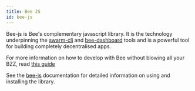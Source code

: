 ```yaml
---
title: Bee JS
id: bee-js
---
```


Bee-js is Bee's complementary javascript library. It is the technology underpinning the [swarm-cli](/docs/working-with-bee/bee-tools) and [bee-dashboard](/docs/working-with-bee/bee-tools) tools and is a powerful tool for building completely decentralised apps.

For more information on how to develop with Bee without blowing all your BZZ, read [this guide](/docs/dapps-on-swarm/develop-on-bee)

See the [bee-js](https://bee-js.ethswarm.org/) documentation for detailed information on using and installing the library.

<!-- ## How to Use bee-js

Bee-js is a versatile piece of software that can be used in many ways! Here's some ideas to get you started. Share what you've come up with and get help in the 

### Store Your Javascript's Data in Swarm


### Develop Apps to Help Bee Users


### Using Bee-js with Bee Proxy Mode


### Using Bee-js With Bee Gateway Mode
 -->

